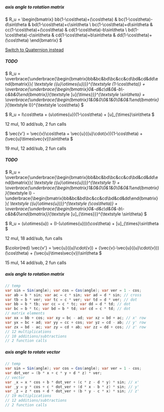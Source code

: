 ##### axis angle to rotation matrix

$ R_u = \begin{bmatrix} bb(1-\cos\theta)+(\cos\theta) & bc(1-\cos\theta)-d\sin\theta & bd(1-\cos\theta)+c\sin\theta \\ bc(1-\cos\theta)+d\sin\theta & cc(1-\cos\theta)+(\cos\theta) & cd(1-\cos\theta)-b\sin\theta \\ bd(1-\cos\theta)-c\sin\theta & cd(1-\cos\theta)+b\sin\theta & dd(1-\cos\theta)+(\cos\theta) \end{bmatrix} $

[Switch to Quaternion instead](AngleAxisQuaternion.md)

##### TODO

$ R_u = \overbrace{\underbrace{\begin{bmatrix}bb&bc&bd\\bc&cc&cd\\bd&cd&dd\end{bmatrix}}_{ \textstyle ({u}\otimes{u})}}^{\textstyle (1-\cos\theta)} + \overbrace{\underbrace{\begin{bmatrix}0&-d&c\\d&0&-b\\-c&b&0\end{bmatrix}}_{\textstyle [u]_{\times}}}^{\textstyle \sin\theta} + \overbrace{\underbrace{\begin{bmatrix}1&0&0\\0&1&0\\0&0&1\end{bmatrix}}_{\textstyle I}}^{\textstyle \cos\theta} $

$ R_u = I\cos\theta + (u\otimes{u})(1-\cos\theta) + [u]_{\times}\sin\theta $

12 mul, 10 add/sub, 2 fun calls

$ \vec{v'} = \vec{v}\cos\theta + \vec{u}({u}\cdot{v})(1-\cos\theta) + (\vec{u}\times\vec{v})\sin\theta $

19 mul, 12 add/sub, 2 fun calls

##### TODO

$ R_u = \overbrace{\underbrace{\begin{bmatrix}bb&bc&bd\\bc&cc&cd\\bd&cd&dd\end{bmatrix}}_{ \textstyle ({u}\otimes{u})}}^{\textstyle 1} + \overbrace{\underbrace{\begin{bmatrix}1&0&0\\0&1&0\\0&0&1\end{bmatrix}}_{\textstyle I} - \underbrace{\begin{bmatrix}bb&bc&bd\\bc&cc&cd\\bd&cd&dd\end{bmatrix}}_{ \textstyle ({u}\otimes{u})}}^{\textstyle (\cos\theta)} + \overbrace{\underbrace{\begin{bmatrix}0&-d&c\\d&0&-b\\-c&b&0\end{bmatrix}}_{\textstyle [u]_{\times}}}^{\textstyle \sin\theta} $

$ R_u = (u\otimes{u}) + (I-(u\otimes{u}))(\cos\theta) + [u]_{\times}\sin\theta $

12 mul, 18 add/sub, fun calls

$\color{red} \vec{v'} = \vec{u}({u}\cdot{v}) + (\vec{v}-\vec{u}({u}\cdot{v}))(\cos\theta) + (\vec{u}\times\vec{v})\sin\theta $

15 mul, 14 add/sub, 2 fun calls

##### axis angle to rotation matrix

```csharp
// temp
var sin = Sin(angle); var cos = Cos(angle); var ver = 1 - cos;
var ab = b * sin; var ac = c * sin; var ad = d * sin; // cross
var tb = b * ver; var tc = c * ver; var td = d * ver; // dot
var bb = b * tb; var cc = c * tc; var dd = d * td; // dot
var bc = b * tc; var bd = b * td; var cd = c * td; // dot
// matrix elements
var xx = bb + cos; var xy = bc - ad; var xz = bd + ac; // x' row
var yx = bc + ad; var yy = cc + cos; var yz = cd - ab; // y' row
var zx = bd - ac; var zy = cd + ab; var zz = dd + cos; // z' row
// 12 multiplications
// 10 additions/subtractions
// 2 function calls
```

##### axis angle to rotate vector

```csharp
// temp
var sin = Sin(angle); var cos = Cos(angle); var ver = 1 - cos;
var dot_ver = (b * x + c * y + d * z) * ver;
// vector
var _x = x * cos + b * dot_ver + (c * z - d * y) * sin; // x'
var _y = y * cos + c * dot_ver + (d * x - b * z) * sin; // y'
var _z = z * cos + d * dot_ver + (b * y - c * x) * sin; // z'
// 19 multiplications
// 12 additions/subtractions
// 2 function calls
```

